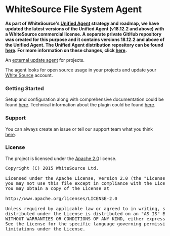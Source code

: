 WhiteSource File System Agent
==============================

**As part of WhiteSource's [Unified Agent](https://whitesource.atlassian.net/wiki/spaces/WD/pages/33718339/Unified+Agent) strategy and roadmap, we have updated the latest versions of the Unified Agent (v18.12.2 and above) with a WhiteSource commercial license. A separate private GitHub repository was created for this purpose and it contains versions 18.12.2 and above of the Unified Agent. The Unified Agent distribution repository can be found [here](https://github.com/whitesource/unified-agent-distribution). For more information on these changes, click [here](https://whitesource.atlassian.net/wiki/spaces/WD/pages/718405635/WhiteSource+Unified+Agent+Updates+January+2019).**

An [external update agent][1] for projects.

The agent looks for open source usage in your projects and update your [White Source][2] account.

### Getting Started
Setup and configuration along with comprehensive documentation could be found [here][3].
Technical information about the plugin could be found [here][4].

### Support
You can always create an issue or tell our support team what you think [here][5].

### License
The project is licensed under the [Apache 2.0][6] license.
<pre>
Copyright (C) 2015 WhiteSource Ltd.

Licensed under the Apache License, Version 2.0 (the "License");
you may not use this file except in compliance with the License.
You may obtain a copy of the License at

http://www.apache.org/licenses/LICENSE-2.0

Unless required by applicable law or agreed to in writing, software
distributed under the License is distributed on an "AS IS" BASIS,
WITHOUT WARRANTIES OR CONDITIONS OF ANY KIND, either express or implied.
See the License for the specific language governing permissions and
limitations under the License.
</pre>

[1]: http://www.github.com/whitesource/agents
[2]: http://www.whitesourcesoftware.com
[3]: https://whitesource.atlassian.net/wiki/spaces/WD/pages/33718339/File+System+Agent
[4]: https://github.com/whitesource/fs-agent
[5]: mailto:support@whitesourcesoftware.com
[6]: http://www.apache.org/licenses/LICENSE-2.0.html
